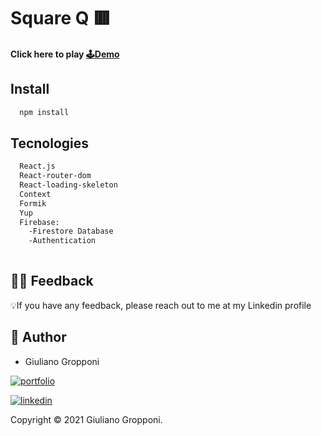 # Square Q 🟥

 #### Click here to play [🕹️Demo](https://awesomeopensource.com/project/elangosundar/awesome-README-templates)

## Install

```bash
  npm install
```

## Tecnologies


```bash
  React.js
  React-router-dom
  React-loading-skeleton
  Context
  Formik
  Yup
  Firebase:
    -Firestore Database
    -Authentication
  
```

## 🤲🏻 Feedback

💡If you have any feedback, please reach out to me at my Linkedin profile

## 👤 Author

 - Giuliano Gropponi
 
[![portfolio](https://img.shields.io/badge/my_portfolio-000?style=for-the-badge&logo=ko-fi&logoColor=white)](https://github.com/GGrop)

[![linkedin](https://img.shields.io/badge/linkedin-0A66C2?style=for-the-badge&logo=linkedin&logoColor=white)](https://www.linkedin.com/in/giuliano-gropponi/)

Copyright © 2021 Giuliano Gropponi.

